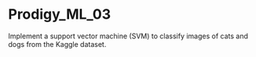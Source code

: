 # Prodigy_ML_03
Implement a support vector machine (SVM) to classify images of cats and dogs from the Kaggle dataset.
